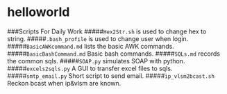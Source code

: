 # helloworld
###Scripts For Daily Work
#####```Hex2Str.sh``` is used to change hex to string.
#####```.bash_profile``` is used to change user when login. 
#####```BasicAWKcommand.md``` lists the basic AWK commands.
#####```BasicBashCommand.md``` Basic bash commands.
#####```SQLs.md``` records the common sqls.
#####```SOAP.py``` simulates SOAP with python.
#####```excels2sqls.py``` A GUI to transfer excel files to sqls.
#####```smtp_email.py``` Short script to send email.
#####```ip_vlsm2bcast.sh``` Reckon bcast when ip&vlsm are known.
